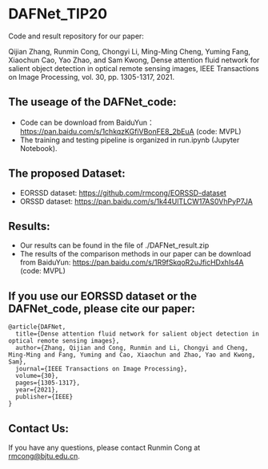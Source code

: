 # DAFNet_TIP20
Code and result repository for our paper:

Qijian Zhang, Runmin Cong, Chongyi Li, Ming-Ming Cheng, Yuming Fang, Xiaochun Cao, Yao Zhao, and Sam Kwong, Dense attention fluid network for salient object detection in optical remote sensing images, IEEE Transactions on Image Processing, vol. 30, pp. 1305-1317, 2021.


## The useage of the DAFNet_code:
- Code can be download from BaiduYun：https://pan.baidu.com/s/1chkqzKGfiVBonFE8_2bEuA  (code: MVPL) 
- The training and testing pipeline is organized in run.ipynb (Jupyter Notebook).


## The proposed Dataset:
- EORSSD dataset: https://github.com/rmcong/EORSSD-dataset
- ORSSD dataset: https://pan.baidu.com/s/1k44UlTLCW17AS0VhPyP7JA


## Results:
- Our results can be found in the file of ./DAFNet_result.zip
- The results of the comparison methods in our paper can be download from BaiduYun: https://pan.baidu.com/s/1R9fSkqoR2uJficHDxhIs4A (code: MVPL) 

## If you use our EORSSD dataset or the DAFNet_code, please cite our paper:

    @article{DAFNet,
      title={Dense attention fluid network for salient object detection in optical remote sensing images},
      author={Zhang, Qijian and Cong, Runmin and Li, Chongyi and Cheng, Ming-Ming and Fang, Yuming and Cao, Xiaochun and Zhao, Yao and Kwong, Sam},
      journal={IEEE Transactions on Image Processing},
      volume={30},
      pages={1305-1317},
      year={2021},
      publisher={IEEE}
    }
    
## Contact Us:
If you have any questions, please contact Runmin Cong at rmcong@bjtu.edu.cn.


